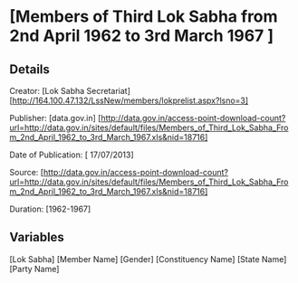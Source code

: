 [Members of Third Lok Sabha from 2nd April 1962 to 3rd March 1967 ]
==========================================================================

Details
---------

Creator: [Lok Sabha Secretariat] [http://164.100.47.132/LssNew/members/lokprelist.aspx?lsno=3]

Publisher: [data.gov.in] [http://data.gov.in/access-point-download-count?url=http://data.gov.in/sites/default/files/Members_of_Third_Lok_Sabha_From_2nd_April_1962_to_3rd_March_1967.xls&nid=18716]

Date of Publication: [ 17/07/2013]

Source: [http://data.gov.in/access-point-download-count?url=http://data.gov.in/sites/default/files/Members_of_Third_Lok_Sabha_From_2nd_April_1962_to_3rd_March_1967.xls&nid=18716]

Duration: [1962-1967]

Variables
------------
[Lok Sabha]	
[Member Name]
[Gender]
[Constituency Name]
[State Name]
[Party Name]

